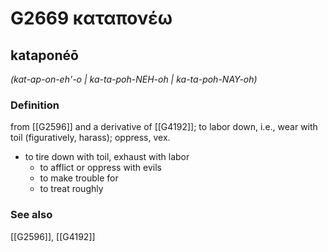 # G2669 καταπονέω

## kataponéō

_(kat-ap-on-eh'-o | ka-ta-poh-NEH-oh | ka-ta-poh-NAY-oh)_

### Definition

from [[G2596]] and a derivative of [[G4192]]; to labor down, i.e., wear with toil (figuratively, harass); oppress, vex.

- to tire down with toil, exhaust with labor
  - to afflict or oppress with evils
  - to make trouble for
  - to treat roughly

### See also

[[G2596]], [[G4192]]

